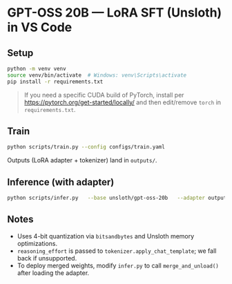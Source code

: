 # GPT-OSS 20B — LoRA SFT (Unsloth) in VS Code

## Setup
```bash
python -m venv venv
source venv/bin/activate  # Windows: venv\Scripts\activate
pip install -r requirements.txt
```

> If you need a specific CUDA build of PyTorch, install per https://pytorch.org/get-started/locally/ and then edit/remove `torch` in `requirements.txt`.

## Train
```bash
python scripts/train.py --config configs/train.yaml
```

Outputs (LoRA adapter + tokenizer) land in `outputs/`.

## Inference (with adapter)
```bash
python scripts/infer.py   --base unsloth/gpt-oss-20b   --adapter outputs   --user "Solve x^5 + 3x^4 - 10 = 3."   --reasoning_effort medium   --max_new_tokens 128
```

## Notes
- Uses 4-bit quantization via `bitsandbytes` and Unsloth memory optimizations.
- `reasoning_effort` is passed to `tokenizer.apply_chat_template`; we fall back if unsupported.
- To deploy merged weights, modify `infer.py` to call `merge_and_unload()` after loading the adapter.

